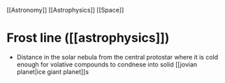 [[Astronomy]] [[Astrophysics]] [[Space]]

# Frost line ([[astrophysics]])
- Distance in the solar nebula from the central protostar where it is cold enough for volative compounds to condnese into solid [[jovian planet|ice giant planet]]s
